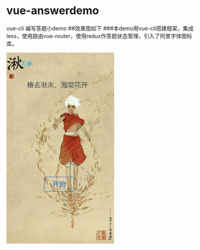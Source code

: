 # vue-answerdemo
vue-cli 编写答题小demo
##效果图如下
###本demo用vue-cli搭建框架，集成less，使用路由vue-router，使用redux作答题状态管理，引入了阿里字体图标库。


![效果图](/static/img/gifdemo.gif)
